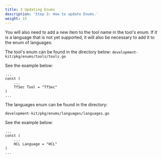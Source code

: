 ```yaml
---
title: 3 Updating Enums
description: 'Step 3: How to update Enums.'
weight: 15
---
```


You will also need to add a new item to the tool name in the tool's enum. If it is a language that is not yet supported, it will also be necessary to add it to the enum of languages.

The tool's enum can be found in the directory below: `development-kit/pkg/enums/tools/tools.go`

See the example below:

```text
...
const (
	...
	TfSec Tool = "TfSec"
)
...
```

The languages enum can be found in the directory:

`development-kit/pkg/enums/languages/languages.go`

See the example below: 

```text
...
const (
	...
	HCL Language = "HCL"
)
...
```

